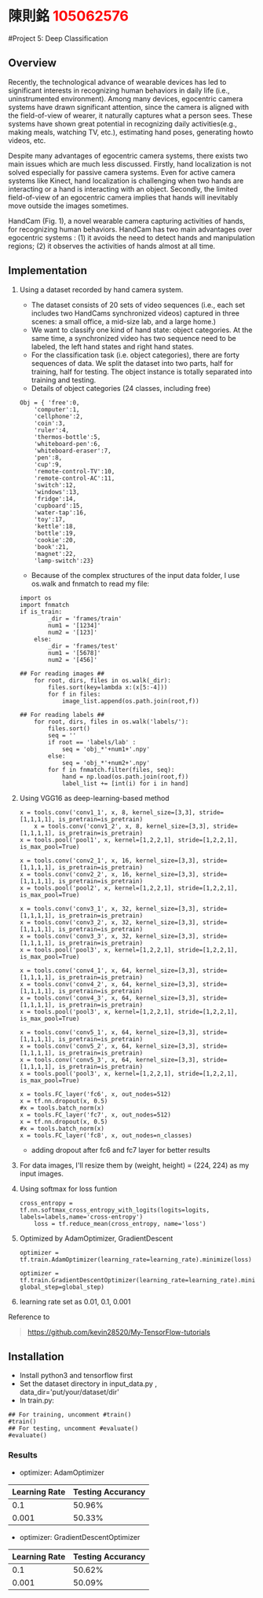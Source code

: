 # 陳則銘 <span style="color:red">105062576</span>

#Project 5: Deep Classification

## Overview
Recently, the technological advance of wearable devices has led to significant interests in recognizing human behaviors in daily life (i.e., uninstrumented environment). Among many devices, egocentric camera systems have drawn significant attention, since the camera is aligned with the field-of-view of wearer, it naturally captures what a person sees. These systems have shown great potential in recognizing daily activities(e.g., making meals, watching TV, etc.), estimating hand poses, generating howto videos, etc.

Despite many advantages of egocentric camera systems, there exists two main issues which are much less discussed. Firstly, hand localization is not solved especially for passive camera systems. Even for active camera systems like Kinect, hand localization is challenging when two hands are interacting or a hand is interacting with an object. Secondly, the limited field-of-view of an egocentric camera implies that hands will inevitably move outside the images sometimes.

HandCam (Fig. 1), a novel wearable camera capturing activities of hands, for recognizing human behaviors. HandCam has two main advantages over egocentric systems : (1) it avoids the need to detect hands and manipulation regions; (2) it observes the activities of hands almost at all time.



## Implementation
1. Using a dataset recorded by hand camera system.
	* The dataset consists of 20 sets of video sequences (i.e., each set includes two HandCams synchronized videos) captured in three scenes: a small office, a mid-size lab, and a large home.)
	* We want to classify one kind of hand state: object categories. At the same time, a synchronized video has two sequence need to be labeled, the left hand states and right hand states.
	* For the classification task (i.e. object categories), there are forty sequences of data. We split the dataset into two parts, half for training, half for testing. The object instance is totally separated into training and testing.
	* Details of object categories (24 classes, including free)
	```
	Obj = { 'free':0,
        'computer':1,
        'cellphone':2,
        'coin':3,
        'ruler':4,
        'thermos-bottle':5,
        'whiteboard-pen':6,
        'whiteboard-eraser':7,
        'pen':8,
        'cup':9,
        'remote-control-TV':10,
        'remote-control-AC':11,
        'switch':12,
        'windows':13,
        'fridge':14,
        'cupboard':15,
        'water-tap':16,
        'toy':17,
        'kettle':18,
        'bottle':19,
        'cookie':20,
        'book':21,
        'magnet':22,
        'lamp-switch':23}
	```
	* Because of the complex structures of the input data folder, I use os.walk and fnmatch to read my file:
	```
	import os
	import fnmatch
	if is_train:
            _dir = 'frames/train'
            num1 = '[1234]'
            num2 = '[123]'
        else:
            _dir = 'frames/test'
            num1 = '[5678]'
            num2 = '[456]'
	
	## For reading images ##
        for root, dirs, files in os.walk(_dir):
            files.sort(key=lambda x:(x[5:-4]))
            for f in files:
                image_list.append(os.path.join(root,f))
                
	## For reading labels ##
        for root, dirs, files in os.walk('labels/'):
            files.sort()
            seq = ''
            if root == 'labels/lab' :
                seq = 'obj_*'+num1+'.npy'
            else:
                seq = 'obj_*'+num2+'.npy'
            for f in fnmatch.filter(files, seq):   
                hand = np.load(os.path.join(root,f))
                label_list += [int(i) for i in hand]
	```
	
2. Using VGG16 as deep-learning-based method
	```
	x = tools.conv('conv1_1', x, 8, kernel_size=[3,3], stride=[1,1,1,1], is_pretrain=is_pretrain)
    	x = tools.conv('conv1_2', x, 8, kernel_size=[3,3], stride=[1,1,1,1], is_pretrain=is_pretrain)
	x = tools.pool('pool1', x, kernel=[1,2,2,1], stride=[1,2,2,1], is_max_pool=True)

	x = tools.conv('conv2_1', x, 16, kernel_size=[3,3], stride=[1,1,1,1], is_pretrain=is_pretrain)
	x = tools.conv('conv2_2', x, 16, kernel_size=[3,3], stride=[1,1,1,1], is_pretrain=is_pretrain)
	x = tools.pool('pool2', x, kernel=[1,2,2,1], stride=[1,2,2,1], is_max_pool=True)

	x = tools.conv('conv3_1', x, 32, kernel_size=[3,3], stride=[1,1,1,1], is_pretrain=is_pretrain)
	x = tools.conv('conv3_2', x, 32, kernel_size=[3,3], stride=[1,1,1,1], is_pretrain=is_pretrain)
	x = tools.conv('conv3_3', x, 32, kernel_size=[3,3], stride=[1,1,1,1], is_pretrain=is_pretrain)
	x = tools.pool('pool3', x, kernel=[1,2,2,1], stride=[1,2,2,1], is_max_pool=True)

	x = tools.conv('conv4_1', x, 64, kernel_size=[3,3], stride=[1,1,1,1], is_pretrain=is_pretrain)
	x = tools.conv('conv4_2', x, 64, kernel_size=[3,3], stride=[1,1,1,1], is_pretrain=is_pretrain)
	x = tools.conv('conv4_3', x, 64, kernel_size=[3,3], stride=[1,1,1,1], is_pretrain=is_pretrain)
	x = tools.pool('pool3', x, kernel=[1,2,2,1], stride=[1,2,2,1], is_max_pool=True)

	x = tools.conv('conv5_1', x, 64, kernel_size=[3,3], stride=[1,1,1,1], is_pretrain=is_pretrain)
	x = tools.conv('conv5_2', x, 64, kernel_size=[3,3], stride=[1,1,1,1], is_pretrain=is_pretrain)
	x = tools.conv('conv5_3', x, 64, kernel_size=[3,3], stride=[1,1,1,1], is_pretrain=is_pretrain)
	x = tools.pool('pool3', x, kernel=[1,2,2,1], stride=[1,2,2,1], is_max_pool=True)            

	x = tools.FC_layer('fc6', x, out_nodes=512)
	x = tf.nn.dropout(x, 0.5)
	#x = tools.batch_norm(x)
	x = tools.FC_layer('fc7', x, out_nodes=512)
	x = tf.nn.dropout(x, 0.5)
	#x = tools.batch_norm(x)
	x = tools.FC_layer('fc8', x, out_nodes=n_classes)
	```
	* adding dropout after fc6 and fc7 layer for better results
3. For data images, I'll resize them by (weight, height) = (224, 224) as my input images.
4. Using softmax for loss funtion
	```
	cross_entropy = tf.nn.softmax_cross_entropy_with_logits(logits=logits, labels=labels,name='cross-entropy')
        loss = tf.reduce_mean(cross_entropy, name='loss')
	```
5. Optimized by AdamOptimizer, GradientDescent
	``` Adam
	optimizer = tf.train.AdamOptimizer(learning_rate=learning_rate).minimize(loss)
	```
	```GradientDescent
	optimizer = tf.train.GradientDescentOptimizer(learning_rate=learning_rate).minimize(loss, global_step=global_step)
	```
6. learning rate set as 0.01, 0.1, 0.001

Reference to
> https://github.com/kevin28520/My-TensorFlow-tutorials

## Installation
* Install python3 and tensorflow first
* Set the dataset directory in input_data.py , data_dir='put/your/dataset/dir'
* In train.py:
```
## For training, uncomment #train()  
#train()   
## For testing, uncomment #evaluate() 
#evaluate()
```

### Results

* optimizer: AdamOptimizer

| Learning Rate | Testing Accurancy |
| --- | --- |
| 0.1 | 50.96% |
| 0.001 | 50.33% |

* optimizer: GradientDescentOptimizer

| Learning Rate | Testing Accurancy |
| --- | --- |
| 0.1 | 50.62% |
| 0.001 | 50.09% |

